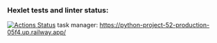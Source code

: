 ### Hexlet tests and linter status:
[![Actions Status](https://github.com/Gas159/python-project-52/workflows/hexlet-check/badge.svg)](https://github.com/Gas159/python-project-52/actions)
task manager: https://python-project-52-production-05f4.up.railway.app/